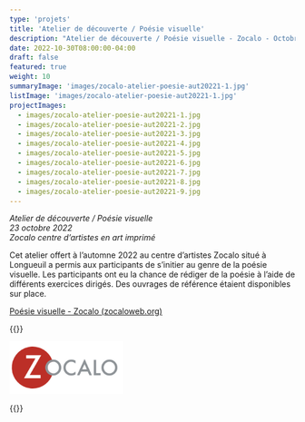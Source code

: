 ```yaml
---
type: 'projets'
title: 'Atelier de découverte / Poésie visuelle'
description: "Atelier de découverte / Poésie visuelle - Zocalo - Octobre 2022"
date: 2022-10-30T08:00:00-04:00
draft: false
featured: true
weight: 10
summaryImage: 'images/zocalo-atelier-poesie-aut20221-1.jpg'
listImage: 'images/zocalo-atelier-poesie-aut20221-1.jpg'
projectImages:
  - images/zocalo-atelier-poesie-aut20221-1.jpg
  - images/zocalo-atelier-poesie-aut20221-2.jpg
  - images/zocalo-atelier-poesie-aut20221-3.jpg
  - images/zocalo-atelier-poesie-aut20221-4.jpg
  - images/zocalo-atelier-poesie-aut20221-5.jpg
  - images/zocalo-atelier-poesie-aut20221-6.jpg
  - images/zocalo-atelier-poesie-aut20221-7.jpg
  - images/zocalo-atelier-poesie-aut20221-8.jpg
  - images/zocalo-atelier-poesie-aut20221-9.jpg                   
---
```

_Atelier de découverte / Poésie visuelle  
23 octobre 2022  
Zocalo centre d’artistes en art imprimé_

Cet atelier offert à l’automne 2022 au centre d’artistes Zocalo situé à Longueuil a permis aux participants de s’initier au genre de la poésie visuelle. Les participants ont eu la chance de rédiger de la poésie à l’aide de différents exercices dirigés. Des ouvrages de référence étaient disponibles sur place.

[Poésie visuelle - Zocalo (zocaloweb.org)](https://zocaloweb.org/produit/poesie-visuelle/)

{{<rawhtml>}}
<p>
  <a href="https://zocaloweb.org/atelier-de-fanzines-faimtl-2019/">
    <img src="images/logo-zocalo.png" alt="Atelier de fanzines - Zocalo" style="max-width: 200px;">
  </a>
</p>
{{</rawhtml>}}

